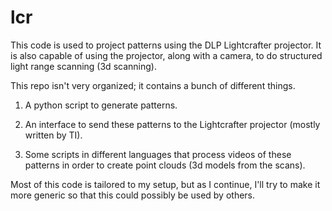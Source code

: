 lcr
===

This code is used to project patterns using the DLP Lightcrafter projector. It is also capable of using the projector, along with a camera, to do structured light range scanning (3d scanning).

This repo isn't very organized; it contains a bunch of different things. 

1) A python script to generate patterns.

2) An interface to send these patterns to the Lightcrafter projector (mostly written by TI).

3) Some scripts in different languages that process videos of these patterns in order to create point clouds (3d models from the scans).

Most of this code is tailored to my setup, but as I continue, I'll try to make it more generic so that this could possibly be used by others.
